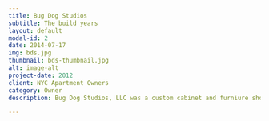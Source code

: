 ```yaml
---
title: Bug Dog Studios
subtitle: The build years
layout: default
modal-id: 2
date: 2014-07-17
img: bds.jpg
thumbnail: bds-thumbnail.jpg
alt: image-alt
project-date: 2012
client: NYC Apartment Owners
category: Owner
description: Bug Dog Studios, LLC was a custom cabinet and furniure shop based in Brooklyn, NY

---
```

